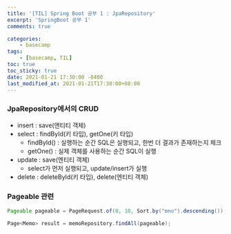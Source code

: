 ```yaml
---
title: '[TIL] Spring Boot 공부 1 : JpaRepository'
excerpt: 'SpringBoot 공부 1'
comments: true

categories:
    - basecamp
tags:
    - [basecamp, TIL]
toc: true
toc_sticky: true
date: 2021-01-21 17:30:00 -0400
last_modified_at: 2021-01-21T17:30:00+08:00
---
```


### JpaRepository에서의 CRUD

-   insert : save(엔티티 객체)
-   select : findById(키 타입), getOne(키 타입)
    -   findById() : 실행하는 순간 SQL은 실행되고, 한번 더 결과가 존재하는지 체크
    -   getOne() : 실제 객체를 사용하는 순간 SQL이 실행
-   update : save(엔티티 객체)
    -   select가 먼저 실행되고, update/insert가 실행
-   delete : deleteById(키 타입), delete(엔티티 객체)

### Pageable 관련

```java
Pageable pageable = PageRequest.of(0, 10, Sort.by("mno").descending());

Page<Memo> result = memoRepository.findAll(pageable);
```

